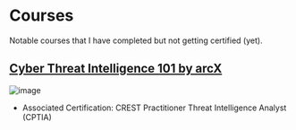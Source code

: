 # Courses
Notable courses that I have completed but not getting certified (yet).

## [Cyber Threat Intelligence 101 by arcX](https://arcx.io/courses/cyber-threat-intelligence-101)
![image](https://github.com/samuelngiam/Notes/assets/154060427/d848ff9a-dcfc-4001-9479-311001aa5bbd)
- Associated Certification: CREST Practitioner Threat Intelligence Analyst (CPTIA)
